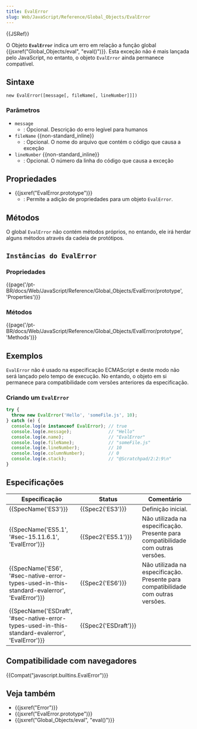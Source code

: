```yaml
---
title: EvalError
slug: Web/JavaScript/Reference/Global_Objects/EvalError
---
```

{{JSRef}}

O Objeto **`EvalError`** indica um erro em relação a função global {{jsxref("Global_Objects/eval", "eval()")}}. Esta exceção não é mais lançada pelo JavaScript, no entanto, o objeto `EvalError` ainda permanece compatível.

## Sintaxe

```
new EvalError([message[, fileName[, lineNumber]]])
```

### Parâmetros

- `message`
  - : Opcional. Descrição do erro legível para humanos
- `fileName` {{non-standard_inline}}
  - : Opcional. O nome do arquivo que contém o código que causa a exceção
- `lineNumber` {{non-standard_inline}}
  - : Opcional. O número da linha do código que causa a exceção

## Propriedades

- {{jsxref("EvalError.prototype")}}
  - : Permite a adição de propriedades para um objeto `EvalError`.

## Métodos

O global `EvalError` não contém métodos próprios, no entando, ele irá herdar alguns métodos através da cadeia de protótipos.

## `Instâncias do EvalError`

### Propriedades

{{page('/pt-BR/docs/Web/JavaScript/Reference/Global_Objects/EvalError/prototype', 'Properties')}}

### Métodos

{{page('/pt-BR/docs/Web/JavaScript/Reference/Global_Objects/EvalError/prototype', 'Methods')}}

## Exemplos

`EvalError` não é usado na especificação ECMAScript e deste modo não será lançado pelo tempo de execução. No entando, o objeto em si permanece para compatibilidade com versões anteriores da especificação.

### Criando um `EvalError`

```js
try {
  throw new EvalError('Hello', 'someFile.js', 10);
} catch (e) {
  console.log(e instanceof EvalError); // true
  console.log(e.message);              // "Hello"
  console.log(e.name);                 // "EvalError"
  console.log(e.fileName);             // "someFile.js"
  console.log(e.lineNumber);           // 10
  console.log(e.columnNumber);         // 0
  console.log(e.stack);                // "@Scratchpad/2:2:9\n"
}
```

## Especificações

| Especificação                                                                                                                    | Status                       | Comentário                                                                        |
| -------------------------------------------------------------------------------------------------------------------------------- | ---------------------------- | --------------------------------------------------------------------------------- |
| {{SpecName('ES3')}}                                                                                                         | {{Spec2('ES3')}}         | Definição inicial.                                                                |
| {{SpecName('ES5.1', '#sec-15.11.6.1', 'EvalError')}}                                                             | {{Spec2('ES5.1')}}     | Não utilizada na especificação. Presente para compatibilidade com outras versões. |
| {{SpecName('ES6', '#sec-native-error-types-used-in-this-standard-evalerror', 'EvalError')}}         | {{Spec2('ES6')}}         | Não utilizada na especificação. Presente para compatibilidade com outras versões. |
| {{SpecName('ESDraft', '#sec-native-error-types-used-in-this-standard-evalerror', 'EvalError')}} | {{Spec2('ESDraft')}} |                                                                                   |

## Compatibilidade com navegadores

{{Compat("javascript.builtins.EvalError")}}

## Veja também

- {{jsxref("Error")}}
- {{jsxref("EvalError.prototype")}}
- {{jsxref("Global_Objects/eval", "eval()")}}
